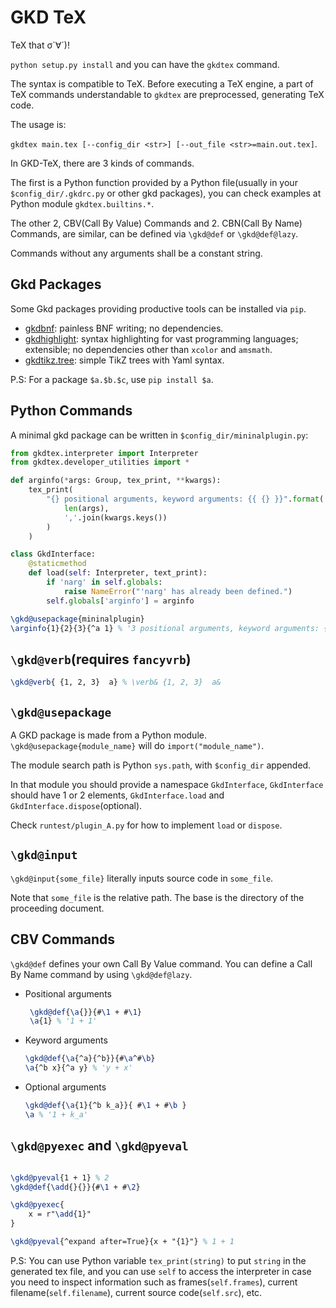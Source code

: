 # GKD TeX 

TeX that σ`∀´)!

`python setup.py install` and you can have the `gkdtex` command.

The syntax is compatible to TeX. Before executing a TeX engine, a part of TeX commands understandable to `gkdtex` are preprocessed, generating TeX code. 

The usage is:

`gkdtex main.tex [--config_dir <str>] [--out_file <str>=main.out.tex]`.

In GKD-TeX, there are 3 kinds of commands.

The first is a Python function provided by a Python file(usually in your `$config_dir/.gkdrc.py` or other gkd packages), you can check examples at Python module `gkdtex.builtins.*`.

The other 2, CBV(Call By Value) Commands and 2. CBN(Call By Name) Commands, are similar, can be defined via `\gkd@def` or `\gkd@def@lazy`.

Commands without any arguments shall be a constant string.

## Gkd Packages

Some Gkd packages providing productive tools can be installed via `pip`.

- [gkdbnf](https://github.com/thautwarm/gkdbnf): painless BNF writing; no dependencies.
- [gkdhighlight](https://github.com/thautwarm/gkdhighlight): syntax highlighting for vast programming languages; extensible; no dependencies other than `xcolor` and `amsmath`.
- [gkdtikz.tree](https://github.com/thautwarm/gkdtikz): simple TikZ trees with Yaml syntax.

P.S: For a package `$a.$b.$c`, use `pip install $a`.

## Python Commands

A minimal gkd package can be written in `$config_dir/mininalplugin.py`:

```python
from gkdtex.interpreter import Interpreter
from gkdtex.developer_utilities import *

def arginfo(*args: Group, tex_print, **kwargs):
    tex_print(
        "{} positional arguments, keyword arguments: {{ {} }}".format(
            len(args),
            ','.join(kwargs.keys())
        )
    )

class GkdInterface:
    @staticmethod
    def load(self: Interpreter, text_print):
        if 'narg' in self.globals:
            raise NameError("'narg' has already been defined.")
        self.globals['arginfo'] = arginfo
``` 


```tex
\gkd@usepackage{mininalplugin}
\arginfo{1}{2}{3}{^a 1} % '3 positional arguments, keyword arguments: { a,self }'
```

## `\gkd@verb`(requires `fancyvrb`)

```tex
\gkd@verb{ {1, 2, 3}  a} % \verb& {1, 2, 3}  a&
```

## `\gkd@usepackage`

A GKD package is made from a Python module.
`\gkd@usepackage{module_name}` will do `import("module_name")`.

The module search path is Python `sys.path`, with `$config_dir` appended.

In that module you should provide a namespace `GkdInterface`, `GkdInterface` should have 1 or 2 elements,
`GkdInterface.load` and `GkdInterface.dispose`(optional).

Check `runtest/plugin_A.py` for how to implement `load` or `dispose`.

## `\gkd@input`

`\gkd@input{some_file}` literally inputs source code in `some_file`.

Note that `some_file` is the relative path. The base is the directory of the proceeding document.  


## CBV Commands


`\gkd@def` defines your own Call By Value command. You can define a Call By Name command by using `\gkd@def@lazy`.

- Positional arguments

    ```tex
     \gkd@def{\a{}}{#\1 + #\1}
     \a{1} % '1 + 1'
    ```
 
- Keyword arguments

    ```tex
    \gkd@def{\a{^a}{^b}}{#\a^#\b}
    \a{^b x}{^a y} % 'y + x' 
    ```
  
- Optional arguments

    ```tex
    \gkd@def{\a{1}{^b k_a}}{ #\1 + #\b }
    \a % '1 + k_a'
    ```
## `\gkd@pyexec` and `\gkd@pyeval`

```tex

\gkd@pyeval{1 + 1} % 2
\gkd@def{\add{}{}}{#\1 + #\2}

\gkd@pyexec{
    x = r"\add{1}"
}

\gkd@pyeval{^expand after=True}{x + "{1}"} % 1 + 1
```

P.S: You can use Python variable `tex_print(string)` to put `string` in the generated tex file,
     and you can use `self` to access the interpreter in case you need to inspect information such as frames(`self.frames`), current filename(`self.filename`), current source code(`self.src`), etc.

